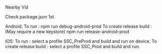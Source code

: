 Nearby Vid

Check package.json 1st

Android:
To run :  npm run debug-android-prod
To create release build : (May require a new keystore) 
npm run release-android-prod

IOS:
To run : select a profile SSC_PreProd and build and run on device.
To create release build : select a profile SSC_Prod and build and run.
